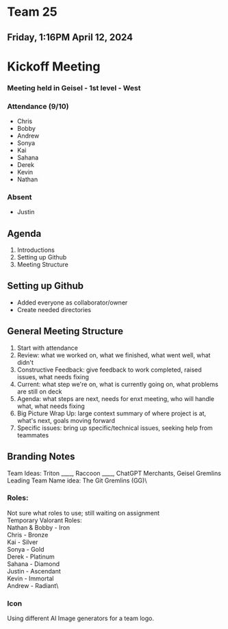 # Team 25
## Friday, 1:16PM April 12, 2024

# Kickoff Meeting
### Meeting held in Geisel - 1st level - West

### Attendance (9/10)
- Chris
- Bobby
- Andrew
- Sonya
- Kai
- Sahana
- Derek
- Kevin
- Nathan

### Absent
- Justin



## Agenda
1. Introductions
2. Setting up Github
3. Meeting Structure

## Setting up Github
- Added everyone as collaborator/owner
- Create needed directories

## General Meeting Structure
1. Start with attendance
2. Review: what we worked on, what we finished, what went well, what didn't
3. Constructive Feedback: give feedback to work completed, raised issues, what needs fixing
4. Current: what step we're on, what is currently going on, what problems are still on deck
5. Agenda: what steps are next, needs for enxt meeting, who will handle what, what needs fixing
6. Big Picture Wrap Up: large context summary of where project is at, what's next, goals moving forward
7. Specific issues: bring up specific/technical issues, seeking help from teammates




## Branding Notes
Team Ideas: Triton ____, Raccoon ____, ChatGPT Merchants, Geisel Gremlins\
Leading Team Name idea: The Git Gremlins (GG)\

### Roles:

Not sure what roles to use; still waiting on assignment\
Temporary Valorant Roles:\
Nathan & Bobby - Iron\
Chris - Bronze\
Kai - Silver\
Sonya - Gold\
Derek - Platinum\
Sahana - Diamond\
Justin - Ascendant\
Kevin - Immortal\
Andrew - Radiant\

### Icon
Using different AI Image generators for a team logo.


